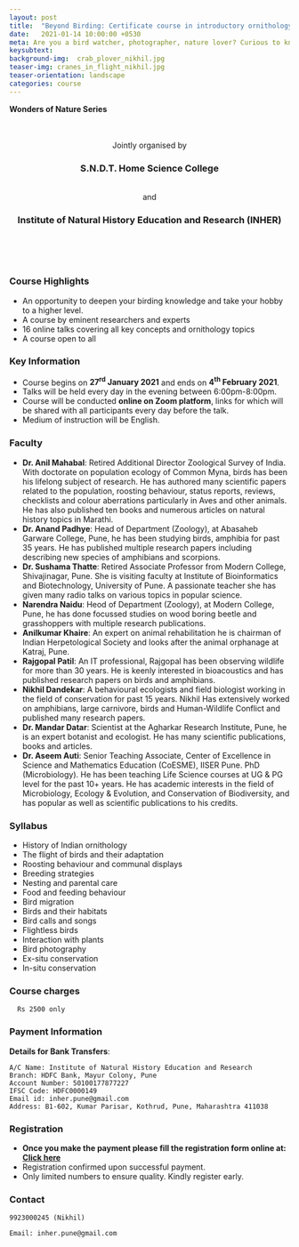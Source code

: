 ```yaml
---
layout: post
title:  "Beyond Birding: Certificate course in introductory ornithology! Starts on 27nd January 2021"
date:   2021-01-14 10:00:00 +0530
meta: Are you a bird watcher, photographer, nature lover? Curious to know how birds fly, migrate, sleep or care for their babies? Or would you like to learn to identify and photograph them? Here is your opportunity to know these and many other things about the lives of birds. INHER and the SNDT Home Science college present a short course on life and ways of birds. Many eminent scientists and lifelong researchers have come together to bring this opportunity to all bird lovers. The course covers all key topics on birds presented in audio-visual fashion. Course, held online, comprises of 16 talks from 27th January 2021 till 4th February 2021. Register quickly to ensure your place.
keysubtext: 
background-img:  crab_plover_nikhil.jpg
teaser-img: cranes_in_flight_nikhil.jpg
teaser-orientation: landscape
categories: course
---
```


**Wonders of Nature Series**

<center>
<br />
<br />
Jointly organised by<br />
<h3>S.N.D.T. Home Science College</h3><br /> 
and <br /> 
<h3>Institute of Natural History Education and Research (INHER)</h3><br /> 
<br />
<br />
</center>


### Course Highlights
+  An opportunity to deepen your birding knowledge and take your hobby to a higher level.
+  A course by eminent researchers and experts 
+  16 online talks covering all key concepts and ornithology topics
+  A course open to all


### Key Information ###
+ Course begins on __27<sup>rd</sup> January 2021__ and ends on __4<sup>th</sup> February 2021__.
+ Talks will be held every day in the evening between 6:00pm-8:00pm. 
+ Course will be conducted **online on Zoom platform**, links for which will be shared with all participants every day before the talk.
+ Medium of instruction will be English.

### Faculty

+ **Dr. Anil Mahabal**: Retired Additional Director Zoological Survey of India. With doctorate on population ecology of Common Myna, birds has been his lifelong subject of research. He has authored many scientific papers related to the population, roosting behaviour, status reports, reviews, checklists and colour aberrations particularly in Aves and other animals. He has also published ten books and numerous articles on natural history topics in Marathi. 
+ **Dr. Anand Padhye**: Head of Department (Zoology), at Abasaheb Garware College, Pune, he has been studying birds, amphibia for past 35 years. He has published multiple research papers including describing new species of amphibians and scorpions.
+ **Dr. Sushama Thatte**: Retired Associate Professor from Modern College, Shivajinagar, Pune. She is visiting faculty at Institute of Bioinformatics and Biotechnology, University of Pune. A passionate teacher she has given many radio talks on various topics in popular science.
+ **Narendra Naidu**: Heod of Department (Zoology), at Modern College, Pune, he has done focussed studies on wood boring beetle and grasshoppers with multiple research publications. 
+ **Anilkumar Khaire**: An expert on animal rehabilitation he is chairman of Indian Herpetological Society and looks after the animal orphanage at Katraj, Pune.
+ **Rajgopal Patil**: An IT professional, Rajgopal has been observing wildlife for more than 30 years. He is keenly interested in bioacoustics and has published research papers on birds and amphibians. 
+ **Nikhil Dandekar**: A behavioural ecologists and field biologist working in the field of conservation for past 15 years. Nikhil Has extensively worked on amphibians, large carnivore, birds and Human-Wildlife Conflict and published many research papers.
+ **Dr. Mandar Datar**: Scientist at the Agharkar Research Institute, Pune, he is an expert botanist and ecologist. He has many scientific publications, books and articles.
+ **Dr. Aseem Auti**: Senior Teaching Associate, Center of Excellence in Science and Mathematics Education (CoESME), IISER Pune. PhD (Microbiology). He has been teaching Life Science courses at UG & PG level for the past 10+ years. He has academic interests in the field of Microbiology, Ecology & Evolution, and Conservation of Biodiversity, and has popular as well as scientific publications to his credits.

### Syllabus

- History of Indian ornithology
- The flight of birds and their adaptation
- Roosting behaviour and communal displays
- Breeding strategies
- Nesting and parental care
- Food and feeding behaviour
- Bird migration
- Birds and their habitats
- Bird calls and songs
- Flightless birds
- Interaction with plants
- Bird photography
- Ex-situ conservation
- In-situ conservation



### Course charges
      Rs 2500 only

### Payment Information

**Details for Bank Transfers**:

    A/C Name: Institute of Natural History Education and Research
    Branch: HDFC Bank, Mayur Colony, Pune
    Account Number: 50100177877227
    IFSC Code: HDFC0000149
    Email id: inher.pune@gmail.com
    Address: B1-602, Kumar Parisar, Kothrud, Pune, Maharashtra 411038
    

### Registration
+ **Once you make the payment please fill the registration form online at: [Click here](https://forms.gle/4NhHfNyw6HEcuUZm7)**
+ Registration confirmed upon successful payment.
+ Only limited numbers to ensure quality. Kindly register early.


### Contact
    9923000245 (Nikhil)
    
    Email: inher.pune@gmail.com
